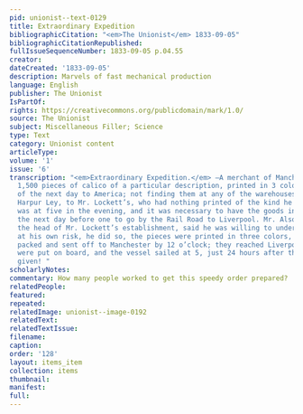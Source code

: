 ```yaml
---
pid: unionist--text-0129
title: Extraordinary Expedition
bibliographicCitation: "<em>The Unionist</em> 1833-09-05"
bibliographicCitationRepublished: 
fullIssueSequenceNumber: 1833-09-05 p.04.55
creator: 
dateCreated: '1833-09-05'
description: Marvels of fast mechanical production
language: English
publisher: The Unionist
IsPartOf: 
rights: https://creativecommons.org/publicdomain/mark/1.0/
source: The Unionist
subject: Miscellaneous Filler; Science
type: Text
category: Unionist content
articleType: 
volume: '1'
issue: '6'
transcription: "<em>Extraordinary Expedition.</em> —A merchant of Manchester wanted
  1,500 pieces of calico of a particular description, printed in 3 colors, to send
  of the next day to America; not finding them at any of the warehouses, he went to
  Harpur Ley, to Mr. Lockett’s, who had nothing printed of the kind he wanted; this
  was at five in the evening, and it was necessary to have the goods in Manchester
  the next day before one to go by the Rail Road to Liverpool. Mr. Alsop who is at
  the head of Mr. Lockett’s establishment, said he was willing to undertake the order
  at his own risk, he did so, the pieces were printed in three colors, dried, glazed,
  packed and sent off to Manchester by 12 o’clock; they reached Liverpool at three,
  were put on board, and the vessel sailed at 5, just 24 hours after the order was
  given! "
scholarlyNotes: 
commentary: How many people worked to get this speedy order prepared?
relatedPeople: 
featured: 
repeated: 
relatedImage: unionist--image-0192
relatedText: 
relatedTextIssue: 
filename: 
caption: 
order: '128'
layout: items_item
collection: items
thumbnail: 
manifest: 
full: 
---
```

